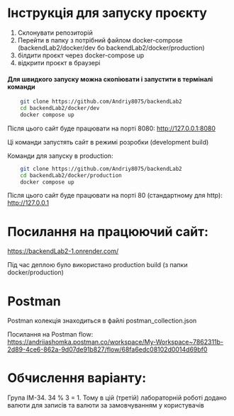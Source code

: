 # Інструкція для запуску проєкту

1. Склонувати репозиторій
2. Перейти в папку з потрібний файлом docker-compose (backendLab2/docker/dev бо backendLab2/docker/production)
3. білдити проєкт через docker-compose up
4. відкрити проєкт в браузері

#### Для швидкого запуску можна скопіювати і запустити в терміналі команди

```bash
    git clone https://github.com/Andriy8075/backendLab2
    cd backendLab2/docker/dev
    docker compose up
```
Після цього сайт буде працювати на порті 8080:
http://127.0.0.1:8080

Ці команди запустять сайт в режимі розробки (development build)

Команди для запуску в production:

```bash
    git clone https://github.com/Andriy8075/backendLab2
    cd backendLab2/docker/production
    docker compose up
```
Після цього сайт буде працювати на порті 80 (стандартному для http):
http://127.0.0.1

# Посилання на працюючий сайт:

https://backendLab2-1.onrender.com/

Під час деплою було використано production build (з папки docker/production)

# Postman

Postman колекція знаходиться в файлі postman_collection.json

Посилання на Postman flow:
https://andriiashomka.postman.co/workspace/My-Workspace~7862311b-2d89-4ce6-862a-9d07de91b827/flow/68fa6edc08102d0014d69bf0

# Обчислення варіанту:

Група ІМ-34. 34 % 3 = 1. Тому в цій (третій) лабораторній роботі додано 
валюти для записів та валюти за замовчуванням у користувачів

